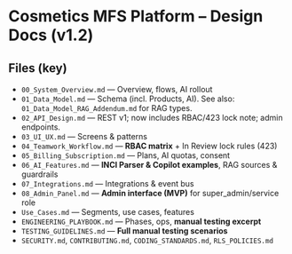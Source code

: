# Cosmetics MFS Platform – Design Docs (v1.2)

## Files (key)
- `00_System_Overview.md` — Overview, flows, AI rollout
- `01_Data_Model.md` — Schema (incl. Products, AI). See also: `01_Data_Model_RAG_Addendum.md` for RAG types.
- `02_API_Design.md` — REST v1; now includes RBAC/423 lock note; admin endpoints.
- `03_UI_UX.md` — Screens & patterns
- `04_Teamwork_Workflow.md` — **RBAC matrix** + In Review lock rules (423)
- `05_Billing_Subscription.md` — Plans, AI quotas, consent
- `06_AI_Features.md` — **INCI Parser & Copilot examples**, RAG sources & guardrails
- `07_Integrations.md` — Integrations & event bus
- `08_Admin_Panel.md` — **Admin interface (MVP)** for super_admin/service role
- `Use_Cases.md` — Segments, use cases, features
- `ENGINEERING_PLAYBOOK.md` — Phases, ops, **manual testing excerpt**
- `TESTING_GUIDELINES.md` — **Full manual testing scenarios**
- `SECURITY.md`, `CONTRIBUTING.md`, `CODING_STANDARDS.md`, `RLS_POLICIES.md`

